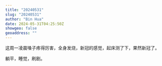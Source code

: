 ```yaml
---
title: "20240531"
slug: "20240531"
author: "Bin Hua"
date: 2024-05-31T04:25:50Z
showgeo: false
geoaddress: ""
---
```


这周一凌晨嗓子疼得厉害，全身发烧，新冠的感觉，起床测了下，果然新冠了。

躺平，睡觉，刷剧。